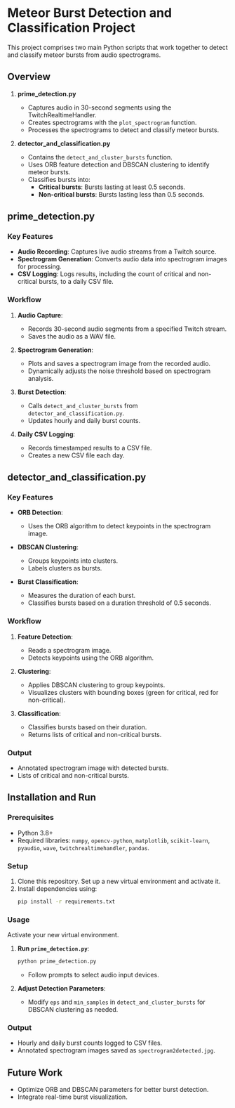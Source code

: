 # Meteor Burst Detection and Classification Project

This project comprises two main Python scripts that work together to detect and classify meteor bursts from audio spectrograms.

## Overview

1. **prime_detection.py**
   - Captures audio in 30-second segments using the TwitchRealtimeHandler.
   - Creates spectrograms with the `plot_spectrogram` function.
   - Processes the spectrograms to detect and classify meteor bursts.

2. **detector_and_classification.py**
   - Contains the `detect_and_cluster_bursts` function.
   - Uses ORB feature detection and DBSCAN clustering to identify meteor bursts.
   - Classifies bursts into:
     - **Critical bursts**: Bursts lasting at least 0.5 seconds.
     - **Non-critical bursts**: Bursts lasting less than 0.5 seconds.

## prime_detection.py

### Key Features

- **Audio Recording**: Captures live audio streams from a Twitch source.
- **Spectrogram Generation**: Converts audio data into spectrogram images for processing.
- **CSV Logging**: Logs results, including the count of critical and non-critical bursts, to a daily CSV file.

### Workflow

1. **Audio Capture**:
   - Records 30-second audio segments from a specified Twitch stream.
   - Saves the audio as a WAV file.

2. **Spectrogram Generation**:
   - Plots and saves a spectrogram image from the recorded audio.
   - Dynamically adjusts the noise threshold based on spectrogram analysis.

3. **Burst Detection**:
   - Calls `detect_and_cluster_bursts` from `detector_and_classification.py`.
   - Updates hourly and daily burst counts.

4. **Daily CSV Logging**:
   - Records timestamped results to a CSV file.
   - Creates a new CSV file each day.

## detector_and_classification.py

### Key Features

- **ORB Detection**:
  - Uses the ORB algorithm to detect keypoints in the spectrogram image.
- **DBSCAN Clustering**:
  - Groups keypoints into clusters.
  - Labels clusters as bursts.

- **Burst Classification**:
  - Measures the duration of each burst.
  - Classifies bursts based on a duration threshold of 0.5 seconds.

### Workflow

1. **Feature Detection**:
   - Reads a spectrogram image.
   - Detects keypoints using the ORB algorithm.

2. **Clustering**:
   - Applies DBSCAN clustering to group keypoints.
   - Visualizes clusters with bounding boxes (green for critical, red for non-critical).

3. **Classification**:
   - Classifies bursts based on their duration.
   - Returns lists of critical and non-critical bursts.

### Output

- Annotated spectrogram image with detected bursts.
- Lists of critical and non-critical bursts.

## Installation and Run

### Prerequisites

- Python 3.8+
- Required libraries: `numpy`, `opencv-python`, `matplotlib`, `scikit-learn`, `pyaudio`, `wave`, `twitchrealtimehandler`, `pandas`.

### Setup

1. Clone this repository. Set up a new virtual environment and activate it.
2. Install dependencies using:
   ```bash
   pip install -r requirements.txt
   ```

### Usage

Activate your new virtual environment.

1. **Run `prime_detection.py`**:
   ```bash
   python prime_detection.py
   ```
   - Follow prompts to select audio input devices.

2. **Adjust Detection Parameters**:
   - Modify `eps` and `min_samples` in `detect_and_cluster_bursts` for DBSCAN clustering as needed.

### Output

- Hourly and daily burst counts logged to CSV files.
- Annotated spectrogram images saved as `spectrogram2detected.jpg`.

## Future Work

- Optimize ORB and DBSCAN parameters for better burst detection.
- Integrate real-time burst visualization.

